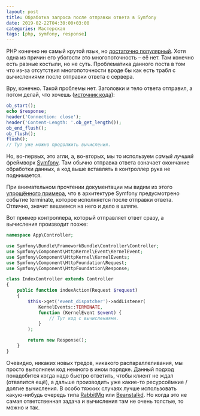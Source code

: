 ```yaml
---
layout: post
title: Обработка запроса после отправки ответа в Symfony
date: 2019-02-22T04:30:00+03:00
categories: Мастерская
tags: [php, symfony, response]
---
```


PHP конечно не самый крутой язык, но [достаточно популярный](https://githut.info/). Хотя одна из причин его убогости это многопоточность – её нет. Там конечно есть разные костыли, но не суть. Проблематика данного поста в том что из-за отсутствия многопоточности вроде бы как есть трабл с вычислениями после отправки ответа с сервера.

Вру, конечно. Такой проблемы нет. Заголовки и тело ответа отправил, а потом делай, что хочешь ([источник кода](https://stackoverflow.com/a/15273676)):

```php
ob_start();
echo $response;
header('Connection: close');
header('Content-Length: '.ob_get_length());
ob_end_flush();
ob_flush();
flush();
// Тут уже можно продолжить вычисления.
```

Но, во-первых, это агли, а, во-вторых, мы то используем *самый лучший* фреймворк [Symfony](https://symfony.com). Там обычно отправка ответа означает окончание обработки данных, а код выше вставлять в контроллер рука не поднимается.

При внимательном прочтении документации мы видим из этого [упрощённого примера](https://symfony.com/doc/current/components/http_kernel.html#a-full-working-example), что в архитектуре Symfony предусмотрено событие terminate, которое исполняется после отправки ответа. Отлично, значит вешаемся на него и дело в шляпе.

Вот пример контроллера, который отправляет ответ сразу, а вычисления производит позже:

```php
namespace App\Controller;

use Symfony\Bundle\FrameworkBundle\Controller\Controller;
use Symfony\Component\HttpKernel\Event\KernelEvent;
use Symfony\Component\HttpKernel\KernelEvents;
use Symfony\Component\HttpFoundation\Request;
use Symfony\Component\HttpFoundation\Response;

class IndexController extends Controller
{
    public function indexAction(Request $request)
    {
        $this->get('event_dispatcher')->addListener(
            KernelEvents::TERMINATE,
            function (KernelEvent $event) {
                // Тут код с вычислениями.
            }
        );

        return new Response();
    }
}
```

Очевидно, никаких новых тредов, никакого распараллеливания, мы просто выполняем код немного в ином порядке. Данный подход понадобится когда надо быстро ответить, чтобы клиент не ждал (отвалится ещё), а дальше производить уже какие-то ресурсоёмкие / долгие вычисления. В особо тяжких случаях лучше использовать какую-нибудь очередь типа [RabbitMq](http://www.rabbitmq.com/) или [Beanstalkd](https://beanstalkd.github.io/). Но когда это не самая ответственная задача и вычисления там не очень толстые, то можно и так.